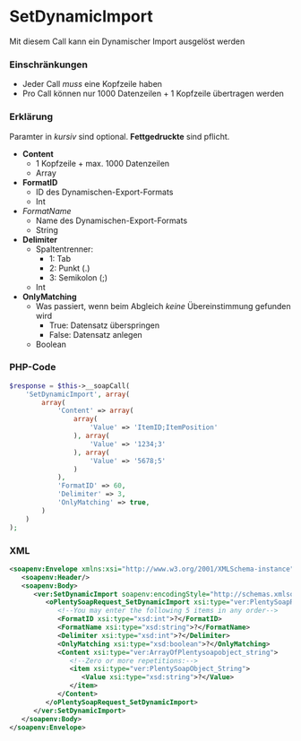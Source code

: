 # SetDynamicImport

Mit diesem Call kann ein Dynamischer Import ausgelöst werden

### Einschränkungen
* Jeder Call _muss_ eine Kopfzeile haben
* Pro Call können nur 1000 Datenzeilen + 1 Kopfzeile übertragen werden

### Erklärung
Paramter in *kursiv* sind optional. __Fettgedruckte__ sind pflicht.

* __Content__
   * 1 Kopfzeile + max. 1000 Datenzeilen
   * Array
* __FormatID__
   * ID des Dynamischen-Export-Formats
   * Int
* *FormatName*
   * Name des Dynamischen-Export-Formats
   * String
* __Delimiter__
	* Spaltentrenner:
		* 1: Tab
		* 2: Punkt (.)
		* 3: Semikolon (;)
   * Int
* __OnlyMatching__
	* Was passiert, wenn beim Abgleich *keine* Übereinstimmung gefunden wird
		* True: Datensatz überspringen
		* False: Datensatz anlegen
   * Boolean


### PHP-Code
```php
$response = $this->__soapCall(
	'SetDynamicImport', array(
		array(
			'Content' => array(
				array(
					'Value' => 'ItemID;ItemPosition'
				), array(
					'Value' => '1234;3'
				), array(
					'Value' => '5678;5'
				)
			),
			'FormatID' => 60,
			'Delimiter' => 3,
			'OnlyMatching' => true,
		)            
 	)
);
```

### XML
```xml
<soapenv:Envelope xmlns:xsi="http://www.w3.org/2001/XMLSchema-instance" xmlns:xsd="http://www.w3.org/2001/XMLSchema" xmlns:soapenv="http://schemas.xmlsoap.org/soap/envelope/" xmlns:ver="http://plentymarketsdomain/plenty/api/soap/version106/">
   <soapenv:Header/>
   <soapenv:Body>
      <ver:SetDynamicImport soapenv:encodingStyle="http://schemas.xmlsoap.org/soap/encoding/">
         <oPlentySoapRequest_SetDynamicImport xsi:type="ver:PlentySoapRequest_SetDynamicImport">
            <!--You may enter the following 5 items in any order-->
            <FormatID xsi:type="xsd:int">?</FormatID>
            <FormatName xsi:type="xsd:string">?</FormatName>
            <Delimiter xsi:type="xsd:int">?</Delimiter>
            <OnlyMatching xsi:type="xsd:boolean">?</OnlyMatching>
            <Content xsi:type="ver:ArrayOfPlentysoapobject_string">
               <!--Zero or more repetitions:-->
               <item xsi:type="ver:PlentySoapObject_String">
                  <Value xsi:type="xsd:string">?</Value>
               </item>
            </Content>
         </oPlentySoapRequest_SetDynamicImport>
      </ver:SetDynamicImport>
   </soapenv:Body>
</soapenv:Envelope>
```